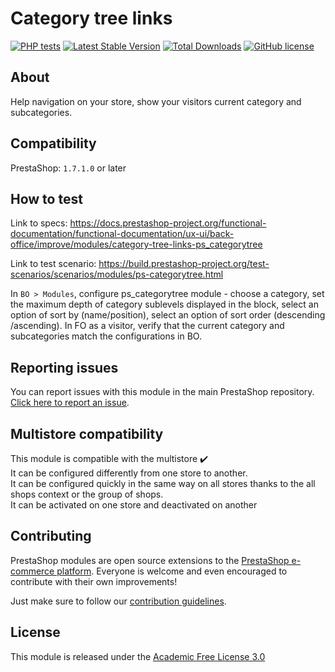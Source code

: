 # Category tree links

[![PHP tests](https://github.com/PrestaShop/ps_categorytree/actions/workflows/php.yml/badge.svg)](https://github.com/PrestaShop/ps_categorytree/actions/workflows/php.yml)
[![Latest Stable Version](https://poser.pugx.org/PrestaShop/ps_categorytree/v)](//packagist.org/packages/PrestaShop/ps_categorytree)
[![Total Downloads](https://poser.pugx.org/PrestaShop/ps_categorytree/downloads)](//packagist.org/packages/PrestaShop/ps_categorytree)
[![GitHub license](https://img.shields.io/github/license/PrestaShop/ps_categorytree)](https://github.com/PrestaShop/ps_categorytree/LICENSE.md)

## About

Help navigation on your store, show your visitors current category and subcategories.

## Compatibility

PrestaShop: `1.7.1.0` or later

## How to test

Link to specs: https://docs.prestashop-project.org/functional-documentation/functional-documentation/ux-ui/back-office/improve/modules/category-tree-links-ps_categorytree

Link to test scenario: https://build.prestashop-project.org/test-scenarios/scenarios/modules/ps-categorytree.html

In `BO > Modules`, configure ps_categorytree module - choose a category, set the maximum depth of category sublevels displayed in the block, select an option of sort by (name/position), select an option of sort order (descending /ascending). In FO as a visitor, verify that the current category and subcategories match the configurations in BO.

## Reporting issues

You can report issues with this module in the main PrestaShop repository. [Click here to report an issue][report-issue]. 

## Multistore compatibility

This module is compatible with the multistore :heavy_check_mark: <br/>
It can be configured differently from one store to another.<br/>
It can be configured quickly in the same way on all stores thanks to the all shops context or the group of shops.<br/>
It can be activated on one store and deactivated on another

## Contributing

PrestaShop modules are open source extensions to the [PrestaShop e-commerce platform][prestashop]. Everyone is welcome and even encouraged to contribute with their own improvements!

Just make sure to follow our [contribution guidelines][contribution-guidelines].

## License

This module is released under the [Academic Free License 3.0][AFL-3.0] 

[report-issue]: https://github.com/PrestaShop/PrestaShop/issues/new/choose
[prestashop]: https://www.prestashop-project.org/
[contribution-guidelines]: https://devdocs.prestashop.com/1.7/contribute/contribution-guidelines/project-modules/
[AFL-3.0]: https://opensource.org/licenses/AFL-3.0
